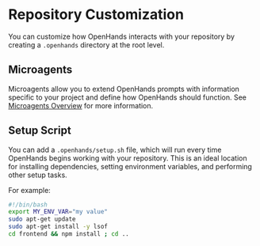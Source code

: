 # Repository Customization

You can customize how OpenHands interacts with your repository by creating a
`.openhands` directory at the root level.

## Microagents

Microagents allow you to extend OpenHands prompts with information specific to your project and define how OpenHands
should function. See [Microagents Overview](../prompting/microagents-overview) for more information.


## Setup Script
You can add a `.openhands/setup.sh` file, which will run every time OpenHands begins working with your repository.
This is an ideal location for installing dependencies, setting environment variables, and performing other setup tasks.

For example:
```bash
#!/bin/bash
export MY_ENV_VAR="my value"
sudo apt-get update
sudo apt-get install -y lsof
cd frontend && npm install ; cd ..
```
